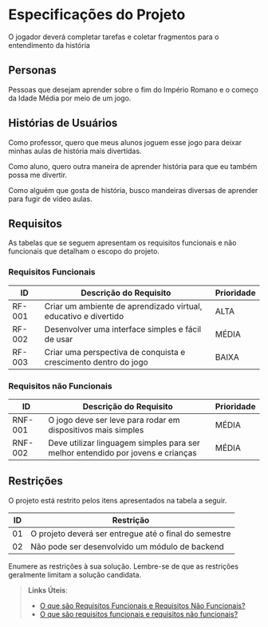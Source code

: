# Especificações do Projeto

O jogador deverá completar tarefas e coletar fragmentos para o entendimento da história

## Personas

Pessoas que desejam aprender sobre o fim do Império Romano e o começo da Idade Média por meio de um jogo.

## Histórias de Usuários

Como professor, quero que meus alunos joguem esse jogo para deixar minhas aulas de história mais divertidas.

Como aluno, quero outra maneira de aprender história para que eu também possa me divertir.

Como alguém que gosta de história, busco mandeiras diversas de aprender para fugir de vídeo aulas.

## Requisitos

As tabelas que se seguem apresentam os requisitos funcionais e não funcionais que detalham o escopo do projeto.

### Requisitos Funcionais

|ID    | Descrição do Requisito  | Prioridade |
|------|-----------------------------------------|----|
|RF-001| Criar um ambiente de aprendizado virtual, educativo e divertido | ALTA |
|RF-002| Desenvolver uma interface simples e fácil de usar  | MÉDIA |
|RF-003| Criar uma perspectiva de conquista e crescimento dentro do jogo | BAIXA |


### Requisitos não Funcionais

|ID     | Descrição do Requisito  |Prioridade |
|-------|-------------------------|----|
|RNF-001| O jogo deve ser leve para rodar em dispositivos mais simples | MÉDIA |
|RNF-002| Deve utilizar linguagem simples para ser melhor entendido por jovens e crianças |  MÉDIA |

## Restrições

O projeto está restrito pelos itens apresentados na tabela a seguir.

|ID| Restrição                                             |
|--|-------------------------------------------------------|
|01| O projeto deverá ser entregue até o final do semestre |
|02| Não pode ser desenvolvido um módulo de backend        |


Enumere as restrições à sua solução. Lembre-se de que as restrições geralmente limitam a solução candidata.

> **Links Úteis**:
> - [O que são Requisitos Funcionais e Requisitos Não Funcionais?](https://codificar.com.br/requisitos-funcionais-nao-funcionais/)
> - [O que são requisitos funcionais e requisitos não funcionais?](https://analisederequisitos.com.br/requisitos-funcionais-e-requisitos-nao-funcionais-o-que-sao/)
